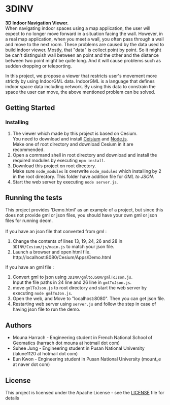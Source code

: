 # **3DINV**

**3D Indoor Navigation Viewer.**</br>
  When navigating indoor spaces using a map application, the user will expect to no longer move forward in a situation facing the wall. However, in a real map application, when you meet a wall, you often pass through a wall and move to the next room. These problems are caused by the data used to build indoor viewer. Mostly, that "data" is collect point by point. So it might be can't distinguish wall between an point and the other and the distance between two point might be quite long. And it will cause problems such as sudden dropping or teleporting.

  In this project, we propose a viewer that restricts user's movement more strictly by using IndoorGML data. IndoorGML is a language that defines indoor space data including network. By using this data to constrain the space the user can move, the above mentioned problem can be solved.

## Getting Started
### Installing
1. The viewer which made by this project is based on Cesium.</br>
You need to download and install [Ceisium](https://cesiumjs.org/downloads.html) and [Node.js](https://nodejs.org/en/).</br>
Make one of root directory and download Cesium in it are recommended.
2. Open a command shell in root directory and download and install the required modules by executing `npm install`.
3. Download this project on root directory.</br>
Make sure `node_modules` is overwrite `node_modules` which installing by 2 in the root directory. This folder have addition file for *GML to JSON*.
4. Start the web server by executing `node server.js`.

## Running the tests
This project provides 'Demo.html' as an example of a project, but since this does not provide gml or json files, you should have your own gml or json files for running deom.</br></br>
If you have an json file that converted from gml : </br>
1. Change the contents of lines 13, 19, 24, 26 and 28 in `3DINV/Cesium/js/main.js` to match your json file.
2. Launch a browser and open html file. http://localhost:8080/Cesium/Apps/Demo.html


If you have an gml file : </br>
1. Convert gml to json using `3DINV/gmltoJSON/gmlToJson.js`.</br>
Input the file paths in 24 line and 26 line in `gmlToJson.js`.
2. move `gmlToJson.js` to root directory and start the web server by executing `node gmlToJon.js`.
3. Open the web, and Move to "localhost:8080". Then you can get json file.
4. Restarting web server using `server.js` and follow the step in case of having json file to run the demo.


## Authors
* Mouna Harrach - Engineering student in French National School of Geomatics (harrach dot mouna at hotmail dot com)
* Suhee Jung - Engineering student in Pusan National University (lalune1120 at hotmail dot com)
* Eun Kwon - Engineering student in Pusan National University (mount_e at naver dot com)

## License
This project is licensed under the Apache License - see the [LICENSE](https://github.com/STEMLab/3DINV/blob/master/LICENSE) file for details
